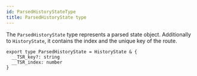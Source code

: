 ```yaml
---
id: ParsedHistoryStateType
title: ParsedHistoryState type
---
```


The `ParsedHistoryState` type represents a parsed state object. Additionally to `HistoryState`, it contains the index and the unique key of the route.

```tsx
export type ParsedHistoryState = HistoryState & {
  __TSR_key?: string
  __TSR_index: number
}
```
